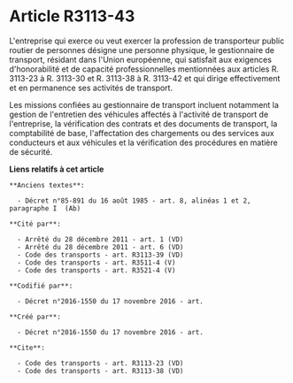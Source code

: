 # Article R3113-43

L'entreprise qui exerce ou veut exercer la profession de transporteur public routier de personnes désigne une personne
physique, le gestionnaire de transport, résidant dans l'Union européenne, qui satisfait aux exigences d'honorabilité et de
capacité professionnelles mentionnées aux articles R. 3113-23 à R. 3113-30 et R. 3113-38 à R. 3113-42 et qui dirige
effectivement et en permanence ses activités de transport. 

Les missions confiées au gestionnaire de transport incluent notamment la gestion de l'entretien des véhicules affectés à
l'activité de transport de l'entreprise, la vérification des contrats et des documents de transport, la comptabilité de base,
l'affectation des chargements ou des services aux conducteurs et aux véhicules et la vérification des procédures en matière
de sécurité.

**Liens relatifs à cet article**

	**Anciens textes**:

	  - Décret n°85-891 du 16 août 1985 - art. 8, alinéas 1 et 2, paragraphe I  (Ab)

	**Cité par**:

	  - Arrêté du 28 décembre 2011 - art. 1 (VD)
	  - Arrêté du 28 décembre 2011 - art. 6 (VD)
	  - Code des transports - art. R3113-39 (VD)
	  - Code des transports - art. R3511-4 (V)
	  - Code des transports - art. R3521-4 (V)

	**Codifié par**:

	  - Décret n°2016-1550 du 17 novembre 2016 - art.

	**Créé par**:

	  - Décret n°2016-1550 du 17 novembre 2016 - art.

	**Cite**:

	  - Code des transports - art. R3113-23 (VD)
	  - Code des transports - art. R3113-38 (VD)
